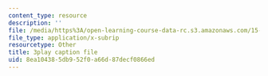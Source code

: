 ```yaml
---
content_type: resource
description: ''
file: /media/https%3A/open-learning-course-data-rc.s3.amazonaws.com/15-s50-poker-theory-and-analytics-january-iap-2015/8ea104385db952f0a66d87decf0866ed_tssNDp5I6zA.vtt
file_type: application/x-subrip
resourcetype: Other
title: 3play caption file
uid: 8ea10438-5db9-52f0-a66d-87decf0866ed
---
```

